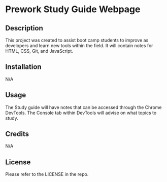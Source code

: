 # Prework Study Guide Webpage

## Description

This project was created to assist boot camp students to improve as developers and learn new tools within the field. It will contain notes for HTML, CSS, Git, and JavaScript.

## Installation

N/A

## Usage

The Study guide will have notes that can be accessed through the Chrome DevTools. The Console tab within DevTools will advise on what topics to study.

## Credits

N/A

## License

Please refer to the LICENSE in the repo.
